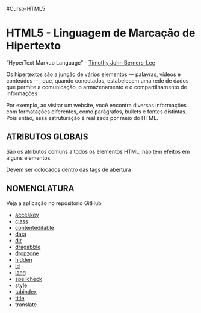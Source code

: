 #Curso-HTML5
<html>
<body>
  
<h1>HTML5 - Linguagem de Marcação de Hipertexto</h1>
<p><q>HyperText Markup Language</q>  - <a href="">Timothy John Berners-Lee</a></p>
<p>Os hipertextos são a junção de vários elementos — palavras, vídeos e conteúdos —, que, quando conectados, estabelecem uma rede de dados que permite a comunicação, o armazenamento e o compartilhamento de informações</p>
<p>Por exemplo, ao visitar um website, você encontra diversas informações com formatações diferentes, como parágrafos, bullets e fontes distintas. Pois então, essa estruturação é realizada por meio do HTML.</p>
<h2>ATRIBUTOS GLOBAIS</h2>
<p>São os atributos comuns a todos os elementos HTML; não tem efeitos em alguns elementos.</p>
<p>Devem ser colocados dentro das tags de abertura</p>
<h2>NOMENCLATURA</h2>
<p>Veja a aplicação no repositório GitHub</p>

<ul>
    <li><a href="https://developer.mozilla.org/pt-BR/docs/Web/HTML/Global_attributes/accesskey">acceskey</a></li>  
    <li><a href="https://developer.mozilla.org/pt-BR/docs/Web/HTML/Global_attributes/class">class</a></li>
    <li><a href="https://developer.mozilla.org/pt-BR/docs/Web/HTML/Global_attributes/contenteditable">contenteditable</a></li>
    <li><a href="https://developer.mozilla.org/pt-BR/docs/Learn/HTML/Howto/Use_data_attributes">data</a></li>
    <li><a href="https://developer.mozilla.org/en-US/docs/Web/HTML/Global_attributes/dir">dir</a></li>
    <li><a href="https://developer.mozilla.org/en-US/docs/Web/HTML/Global_attributes/draggable">dragabble</a></li>
    <li><a href="https://pt.stackoverflow.com/questions/119025/utilidade-do-novo-atributo-global-dropzone-no-html5">dropzone</a></li>
    <li><a href="https://developer.mozilla.org/pt-BR/docs/Web/HTML/Global_attributes/hidden">hidden</a></li>
    <li><a href="https://developer.mozilla.org/pt-BR/docs/Web/HTML/Global_attributes/id">id</a></li>
    <li><a href="https://developer.mozilla.org/pt-BR/docs/Web/HTML/Global_attributes/lang">lang</a></li>
    <li><a href="https://developer.mozilla.org/en-US/docs/Web/HTML/Global_attributes/spellcheck">spellcheck</a></li>
    <li><a href="https://developer.mozilla.org/en-US/docs/Web/HTML/Global_attributes/style">style</a></li>
    <li><a href="https://developer.mozilla.org/en-US/docs/Web/HTML/Global_attributes/tabindex">tabindex</a></li>
    <li><a href="https://developer.mozilla.org/en-US/docs/Web/HTML/Global_attributes/title">title</a></li>
    <li><a href="https://developer.mozilla.org/en-US/docs/Web/HTML/Global_attributes/translate"></a>translate</li>

</ul>
  
  
  
</body>
</html>
